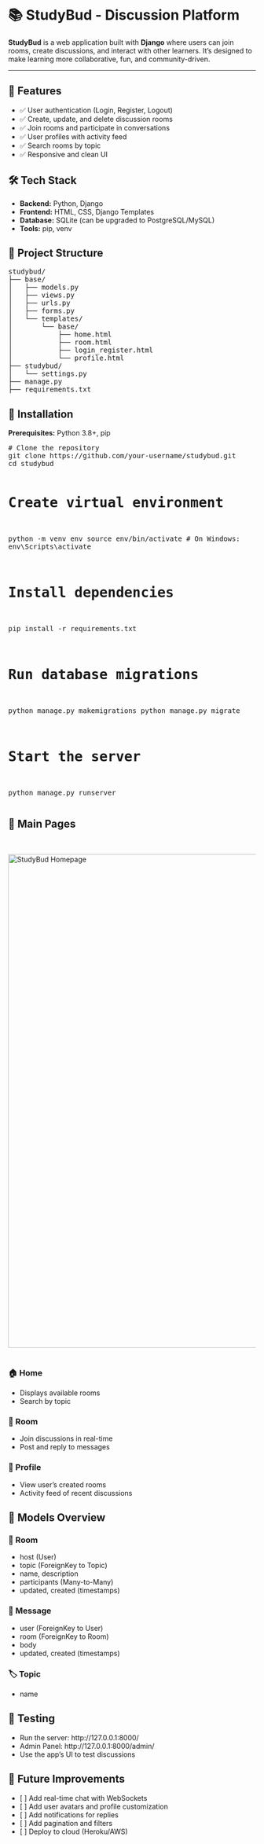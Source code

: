 <h1>📚 StudyBud - Discussion Platform</h1>
<p><strong>StudyBud</strong> is a web application built with <strong>Django</strong> where users can join rooms, create discussions, and interact with other learners. It’s designed to make learning more collaborative, fun, and community-driven.</p>

<hr>

<h2>📌 Features</h2>
<ul>
  <li>✅ User authentication (Login, Register, Logout)</li>
  <li>✅ Create, update, and delete discussion rooms</li>
  <li>✅ Join rooms and participate in conversations</li>
  <li>✅ User profiles with activity feed</li>
  <li>✅ Search rooms by topic</li>
  <li>✅ Responsive and clean UI</li>
</ul>

<h2>🛠 Tech Stack</h2>
<ul>
  <li><strong>Backend:</strong> Python, Django</li>
  <li><strong>Frontend:</strong> HTML, CSS, Django Templates</li>
  <li><strong>Database:</strong> SQLite (can be upgraded to PostgreSQL/MySQL)</li>
  <li><strong>Tools:</strong> pip, venv</li>
</ul>

<h2>📁 Project Structure</h2>
<pre>
studybud/
├── base/
│   ├── models.py
│   ├── views.py
│   ├── urls.py
│   ├── forms.py
│   └── templates/
│       └── base/
│           ├── home.html
│           ├── room.html
│           ├── login_register.html
│           └── profile.html
├── studybud/
│   └── settings.py
├── manage.py
├── requirements.txt
</pre>

<h2>🚀 Installation</h2>
<p><strong>Prerequisites:</strong> Python 3.8+, pip</p>
<pre>
# Clone the repository
git clone https://github.com/your-username/studybud.git
cd studybud

# Create virtual environment
python -m venv env
source env/bin/activate  # On Windows: env\Scripts\activate

# Install dependencies
pip install -r requirements.txt

# Run database migrations
python manage.py makemigrations
python manage.py migrate

# Start the server
python manage.py runserver
</pre>

<h2>🔗 Main Pages</h2>
<br>

<img width="1897" height="1005" alt="StudyBud Homepage" src="https://github.com/user-attachments/assets/example-homepage.png" /> <br><br>

<h3>🏠 Home</h3>
<ul>
  <li>Displays available rooms</li>
  <li>Search by topic</li>
</ul>

<h3>💬 Room</h3>
<ul>
  <li>Join discussions in real-time</li>
  <li>Post and reply to messages</li>
</ul>

<h3>👤 Profile</h3>
<ul>
  <li>View user’s created rooms</li>
  <li>Activity feed of recent discussions</li>
</ul>

<h2>🧬 Models Overview</h2>

<h3>📝 Room</h3>
<ul>
  <li>host (User)</li>
  <li>topic (ForeignKey to Topic)</li>
  <li>name, description</li>
  <li>participants (Many-to-Many)</li>
  <li>updated, created (timestamps)</li>
</ul>

<h3>📌 Message</h3>
<ul>
  <li>user (ForeignKey to User)</li>
  <li>room (ForeignKey to Room)</li>
  <li>body</li>
  <li>updated, created (timestamps)</li>
</ul>

<h3>🏷 Topic</h3>
<ul>
  <li>name</li>
</ul>

<h2>🧪 Testing</h2>
<ul>
  <li>Run the server: http://127.0.0.1:8000/</li>
  <li>Admin Panel: http://127.0.0.1:8000/admin/</li>
  <li>Use the app’s UI to test discussions</li>
</ul>

<h2>🚧 Future Improvements</h2>
<ul>
  <li>[ ] Add real-time chat with WebSockets</li>
  <li>[ ] Add user avatars and profile customization</li>
  <li>[ ] Add notifications for replies</li>
  <li>[ ] Add pagination and filters</li>
  <li>[ ] Deploy to cloud (Heroku/AWS)</li>
</ul>
